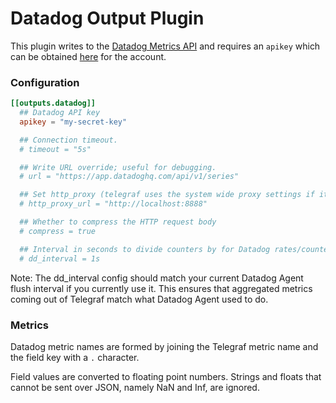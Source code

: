 # Datadog Output Plugin

This plugin writes to the [Datadog Metrics API][metrics] and requires an
`apikey` which can be obtained [here][apikey] for the account.


### Configuration

```toml
[[outputs.datadog]]
  ## Datadog API key
  apikey = "my-secret-key"

  ## Connection timeout.
  # timeout = "5s"

  ## Write URL override; useful for debugging.
  # url = "https://app.datadoghq.com/api/v1/series"

  ## Set http_proxy (telegraf uses the system wide proxy settings if it isn't set)
  # http_proxy_url = "http://localhost:8888"

  ## Whether to compress the HTTP request body
  # compress = true

  ## Interval in seconds to divide counters by for Datadog rates/counters
  # dd_interval = 1s
```
Note: The dd_interval config should match your current Datadog Agent flush interval if you currently use it.
This ensures that aggregated metrics coming out of Telegraf match what Datadog Agent used to do.

### Metrics

Datadog metric names are formed by joining the Telegraf metric name and the field
key with a `.` character.

Field values are converted to floating point numbers.  Strings and floats that
cannot be sent over JSON, namely NaN and Inf, are ignored.

[metrics]: https://docs.datadoghq.com/api/v1/metrics/#submit-metrics
[apikey]: https://app.datadoghq.com/account/settings#api
